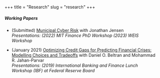 +++
title = "Research"
slug = "research"
+++
  

##### Working Papers 
- (Submitted) [Municipal Cyber Risk]() with Jonathan Jensen  
*Presentations: (2022) MIT Finance PhD Workshop (2023) WEIS Workshop*  
  
- (January 2021) [Optimizing Credit Gaps for Predicting Financial Crises: Modelling Choices and Tradeoffs](https://www.federalreserve.gov/econres/ifdp/optimizing-credit-gaps-for-predicting-financial-crises-modelling-choices-tradeoffs.htm) with Daniel O. Beltran and Mohammad R. Jahan-Parvar  
*Presentations: (2019) International Banking and Finance Lunch Workshop (IBF) at Federal Reserve Board*




